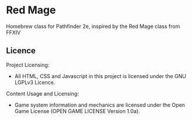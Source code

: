 # Red Mage
Homebrew class for Pathfinder 2e, inspired by the Red Mage class from FFXIV

## Licence
Project Licensing:
- All HTML, CSS and Javascript in this project is licensed under the GNU LGPLv3 Licence.

Content Usage and Licensing:
- Game system information and mechanics are licensed under the Open Game License (OPEN GAME LICENSE Version 1.0a).
